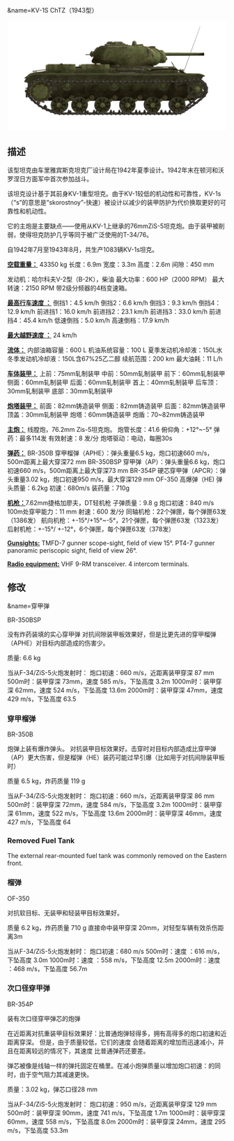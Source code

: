 &name=KV-1S ChTZ（1943型）

![_kv1s](../images/_kv1s.png)

## 描述

该型坦克由车里雅宾斯克坦克厂设计局在1942年夏季设计。1942年末在顿河和沃罗涅日方面军中首次参加战斗。

该坦克设计基于其前身KV-1重型坦克。由于KV-1较低的机动性和可靠性，KV-1s（“s”的意思是“skorostnoy”-快速）被设计以减少的装甲防护为代价换取更好的可靠性和机动性。

它的主炮是主要缺点——使用从KV-1上继承的76mmZiS-5坦克炮。由于装甲被削弱，使得坦克防护几乎等同于被广泛使用的T-34/76。

自1942年7月至1943年8月，共生产1083辆KV-1s坦克。

<b><u>空载重量：</u></b> 43350 kg
长度：6.9m
宽度：3.3m
高度：2.6m
间隙：450 mm

发动机：哈尔科夫V-2型（В-2К），柴油
最大功率：600 HP（2000 RPM）
最大转速：2150 RPM
带2级分频器的4档变速箱。

<b><u>最高行车速度 ：</u></b>
倒挡1：4.5 km/h
倒挡2：6.6 km/h
倒挡3：9.3 km/h
倒挡4：12.9 km/h
前进挡1：16.0 km/h
前进挡2：23.1 km/h
前进挡3：33.0 km/h
前进挡4：45.4 km/h
低速倒挡：5.0 km/h
高速倒档：17.9 km/h

<b><u>最大越野速度 ：</u></b> 24 km/h

<b><u>流体：</u></b>
内部油箱容量：600 L
机油系统容量：100 L
夏季发动机冷却液：150L水
冬季发动机冷却液：150L含67%25乙二醇
续航范围：200 km
最大油耗：11 L/h

<b><u>车体装甲：</u></b>
上前：75mm轧制装甲
中前：50mm轧制装甲
前下：60mm轧制装甲
侧面：60mm轧制装甲
后面：60mm轧制装甲
首上：40mm轧制装甲
后车顶：30mm轧制装甲
底部：30mm轧制装甲

<b><u>炮塔装甲：</u></b>
前面：82mm铸造装甲
侧面：82mm铸造装甲
后面：82mm铸造装甲
顶盖：30mm轧制装甲
炮塔：60mm铸造装甲
炮盾：70~82mm铸造装甲

<b><u>主炮：</u></b> 线膛炮，76.2mm Zis-5坦克炮。
炮管长度：41.6
俯仰角：+12°~-5°
弹药：最多114发
有效射速：8 发/分
炮塔驱动：电动，每圈30s

<b><u>弹药：</u></b>
BR-350B 穿甲榴弹（APHE）：弹头重量6.5 kg，炮口初速660 m/s，500m距离上最大穿深72 mm
BR-350BSP 穿甲弹（AP）：弹头重量6.6 kg，炮口初速660 m/s，500m距离上最大穿深73 mm
BR-354P 硬芯穿甲弹（APCR）：弹头重量3.02 kg，炮口初速950 m/s，最大穿深129 mm
OF-350 高爆弹（HE) 弹头质量：6.2kg 初速：680m/s 装药量：710g

<b><u>机枪：</u></b>7.62mm捷格加廖夫，DT轻机枪
子弹质量：9.8 g
炮口初速：840 m/s
100m处穿甲能力：11 mm
射速：600 发/分
同轴机枪：22个弹匣，每个弹匣63发（1386发）
航向机枪：+-15°/+15°~-5°，21个弹匣，每个弹匣63发（1323发）
后射机枪：+-15°/ +-12°，6个弹匣，每个弹匣63发（378发）

<b><u>Gunsights:</u></b>
TMFD-7 gunner scope-sight, field of view 15°.
PT4-7 gunner panoramic periscopic sight, field of view 26°.

<b><u>Radio equipment:</u></b>
VHF 9-RM transceiver.
4 intercom terminals.


## 修改
&name=穿甲弹

BR-350BSP

没有炸药装填的实心穿甲弹
对抗间隙装甲板效果好，但是比更先进的穿甲榴弹（APHE）对目标内部造成的伤害少。

质量: 6.6 kg

当从F-34/ZiS-5火炮发射时：
炮口初速：660 m/s，近距离装甲穿深 87 mm
500m时：装甲穿深 73mm，速度 585 m/s，下坠高度 3.2m
1000m时：装甲穿深 62mm，速度 524 m/s，下坠高度 13.6m
2000m时：装甲穿深 47mm，速度 429 m/s，下坠高度 63.5
### 穿甲榴弹

BR-350B

炮弹上装有爆炸弹头。
对抗装甲目标效果好。击穿时对目标内部造成比穿甲弹（AP）更大伤害，但是榴弹（HE）装药可能过早引爆（比如用于对抗间隙装甲板时）

质量 6.5 kg，炸药质量 119 g

当从F-34/ZiS-5火炮发射时：
炮口初速：660 m/s，近距离装甲穿深 86 mm
500m时：装甲穿深 72mm，速度 584 m/s，下坠高度 3.2m
1000m时：装甲穿深 61mm，速度 522 m/s，下坠高度 13.6m
2000m时：装甲穿深 46mm，速度 427 m/s，下坠高度 64
### Removed Fuel Tank

The external rear-mounted fuel tank was commonly removed on the Eastern front.

### 榴弹

OF-350

对抗软目标、无装甲和轻装甲目标效果好。

质量 6.2 kg，炸药质量 710 g
直接命中装甲穿深 20mm，对轻型车辆有效杀伤距离3m

当从F-34/ZiS-5火炮发射时：
炮口初速：680 m/s
500m时：速度 ：616 m/s，下坠高度 3.0m
1000m时：速度 ：558 m/s，下坠高度 12.5m
2000m时：速度 ：468 m/s，下坠高度 56.7m

### 次口径穿甲弹

BR-354P

装有次口径穿甲弹芯的炮弹

在近距离对抗重装甲目标效果好：比普通炮弹轻得多，拥有高得多的炮口初速和近距离穿深。
但是，由于质量较低，它们的速度 会随着距离的增加而迅速减小，并且在距离较远的情况下，其速度 比普通弹药还要差。

弹芯被像是线轴一样的弹托固定在桶里。在减小炮弹质量以增加炮口初速：的同时，由于空气阻力其减速更快。

质量：3.02 kg，弹芯口径28 mm

当从F-34/ZiS-5火炮发射时：
炮口初速：950 m/s，近距离装甲穿深 129 mm
500m时：装甲穿深 90mm，速度 741 m/s，下坠高度 1.7m
1000m时：装甲穿深 60mm，速度 558 m/s，下坠高度 8.0m
2000m时：装甲穿深 24mm，速度 295 m/s，下坠高度 53.3m